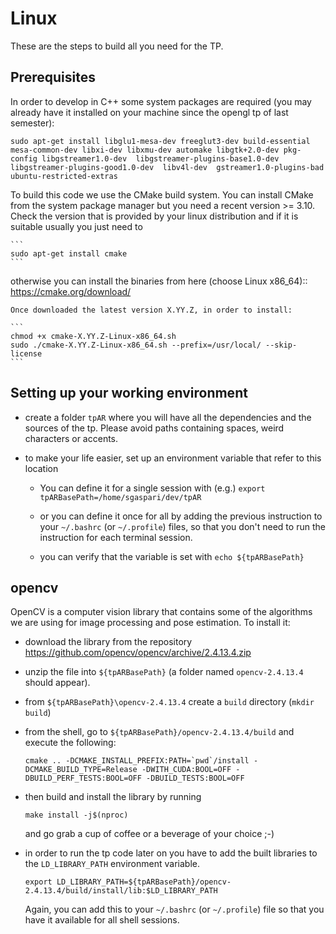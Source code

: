 # Linux

These are the steps to build all you need for the TP.


## Prerequisites

In order to develop in C++ some system packages are required (you may already have it installed on your machine since the opengl tp of last semester):

```
sudo apt-get install libglu1-mesa-dev freeglut3-dev build-essential mesa-common-dev libxi-dev libxmu-dev automake libgtk+2.0-dev pkg-config libgstreamer1.0-dev  libgstreamer-plugins-base1.0-dev  libgstreamer-plugins-good1.0-dev  libv4l-dev  gstreamer1.0-plugins-bad ubuntu-restricted-extras
```

To build this code we use the CMake build system. 
You can install CMake from the system package manager but you need a recent version >= 3.10. 
Check the version that is provided by your linux distribution and if it is suitable usually you just need to


    ```
    sudo apt-get install cmake
    ```

otherwise you can install the binaries from here (choose Linux x86_64):: https://cmake.org/download/
    
    Once downloaded the latest version X.YY.Z, in order to install:

    ```
    chmod +x cmake-X.YY.Z-Linux-x86_64.sh
    sudo ./cmake-X.YY.Z-Linux-x86_64.sh --prefix=/usr/local/ --skip-license
    ```
  

## Setting up your working environment

* create a folder `tpAR` where you will have all the dependencies and the sources of the tp.
  Please avoid paths containing spaces, weird characters or accents.

* to make your life easier, set up an environment variable that refer to this location

  * You can define it for a single session with (e.g.) `export tpARBasePath=/home/sgaspari/dev/tpAR`

  * or you can define it once for all by adding the previous instruction to your `~/.bashrc` (or `~/.profile`) files, so that you don't need to run the instruction for each terminal session.

  * you can verify that the variable is set with `echo ${tpARBasePath}`


## opencv

OpenCV is a computer vision library that contains some of the algorithms we are using for image processing and pose estimation.
To install it:

* download the library from the repository https://github.com/opencv/opencv/archive/2.4.13.4.zip

* unzip the file into `${tpARBasePath}` (a folder named `opencv-2.4.13.4` should appear).

* from `${tpARBasePath}\opencv-2.4.13.4` create a `build` directory (`mkdir build`)

* from the shell, go to `${tpARBasePath}/opencv-2.4.13.4/build` and execute the following:

    ```
    cmake .. -DCMAKE_INSTALL_PREFIX:PATH=`pwd`/install -DCMAKE_BUILD_TYPE=Release -DWITH_CUDA:BOOL=OFF -DBUILD_PERF_TESTS:BOOL=OFF -DBUILD_TESTS:BOOL=OFF
    ```
    
* then build and install the library by running

    ```
    make install -j$(nproc) 
    ```
  and go grab a cup of coffee or a beverage of your choice ;-)


* in order to run the tp code later on you have to add the built libraries to the `LD_LIBRARY_PATH` environment variable.

    ```
    export LD_LIBRARY_PATH=${tpARBasePath}/opencv-2.4.13.4/build/install/lib:$LD_LIBRARY_PATH
    ```

  Again, you can add this to your `~/.bashrc` (or `~/.profile`) file so that you have it available for all shell sessions.
